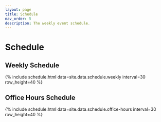 ```yaml
---
layout: page
title: Schedule
nav_order: 5
description: The weekly event schedule.
---
```


# Schedule

## Weekly Schedule

{% include schedule.html data=site.data.schedule.weekly interval=30 row_height=40 %}

## Office Hours Schedule

{% include schedule.html data=site.data.schedule.office-hours interval=30 row_height=40 %}
